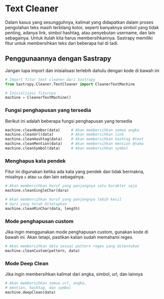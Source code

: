 # Text Cleaner
Dalam kasus yang sesungguhnya, kalimat yang didapatkan dalam proses pengolahan teks masih terbilang kotor, seperti banyaknya simbol yang tidak penting, adanya link, simbol hashtag, atau penyebutan username, dan lain sebagainya. Untuk itulah kita harus membersihkannya. Sastrapy memiliki fitur untuk membersihkan teks dari beberapa hal di tadi.

## Penggunaannya dengan Sastrapy
Jangan lupa import dan inisialisasi terlebih dahulu dengan kode di bawah ini
```python
# Import fitur text cleaner dari Sastrapy
from Sastrapy.Cleaner.TextCleaner import CleanerTextMachine

# Inisialisasi fiturnya
machine = CleanerTextMachine()
```
### Fungsi penghapusan yang tersedia
Berikut ini adalah beberapa fungsi penghapusan yang tersedia
```python
machine.cleanNumber(data)     # Akan membersihkan semua angka
machine.cleanUrl(data)        # Akan membersihkan link
machine.cleanHashtag(data)    # Akan membersihkan hashtag #text
machine.cleanMention(data)    # Akan membersihkan mention @nama
machine.cleanSymbol(data)     # Akan membersihkan symbol
```
### Menghapus kata pendek
Fitur ini digunakan ketika ada kata yang pendek dan tidak bermakna, misalnya `s` atau `sa` dan lain sebagainya.
```python
# Akan membersihkan huruf yang panjangnya satu karakter saja
machine.cleanSingleChar(dara) 

# Akan membersihkan huruf yang panjangnya lebih kecil 
# dari yang telah ditetapkan
machine.cleanMinChar(data, length)
```

### Mode penghapusan custom
Jika ingin menggunakan mode penghapusan custom, gunakan kode di bawah ini. Akan tetapi, pastikan kalian sudah memahami regex.
```python
# Akan membersihkan data sesuai pattern regex yang ditentukan
machine.cleanCustom(pattern, data)
```

### Mode Deep Clean
Jika ingin membersihkan kalimat dari angka, simbol, url, dan lainnya
```python
# Akan membersihkan semua url, angka, 
# mention, hashtag, dan symbol
machine.deepClean(data)

```